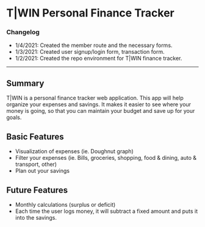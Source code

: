 # T|WIN  Personal Finance Tracker

### Changelog 
- 1/4/2021: Created the member route and the necessary forms. 
- 1/3/2021: Created user signup/login form, transaction form.
- 1/2/2021: Created the repo environment for T|WIN finance tracker. 
- - - -
## Summary 
T|WIN is a personal finance tracker web application. This app will help organize your expenses and savings. It makes it easier to see where your money is going, so that you can maintain your budget and save up for your goals. 

## Basic Features 
- Visualization of expenses (ie. Doughnut graph)
- Filter your expenses (ie. Bills, groceries, shopping, food & dining, auto & transport, other)
- Plan out your savings

## Future Features
- Monthly calculations (surplus or deficit) 
- Each time the user logs money, it will subtract a fixed amount and puts it into the savings. 


